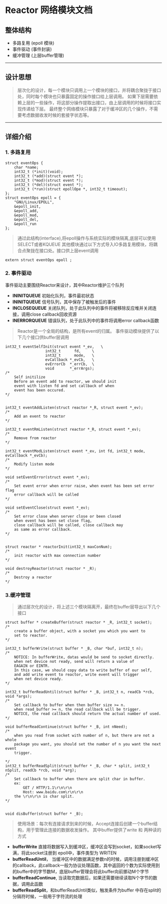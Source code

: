 # Reactor 网络模块文档
## 整体结构
- 多路复用 (epoll 模块)
- 事件驱动 (事件封装)
- 缓冲管理 (上层buffer管理)

---

## 设计思想

> 层次化的设计，每一个模块只调用上一个模块的接口，并将耦合聚拢于接口处，同时每个模块也只暴露固定的操作接口给上层调用。
如果下层需要依赖上层的一些操作，将这部分操作提取出接口，由上层调用的时候将接口实现传递给下层。
最终整个网络模块只暴露了对于缓冲区的几个操作，不需要考虑数据收发时候的套接字状态等。

---

## 详细介绍
### **1. 多路复用**

    struct eventOps {
        char *name;
        int32_t (*init)(void);
        int32_t (*add)(struct event *);
        int32_t (*mod)(struct event *);
        int32_t (*del)(struct event *);
        int32_t (*run)(struct epollOpe *, int32_t timeout);
    };
    struct eventOps epoll = {
        "GNU/Linux/EPOLL",
        &epoll_init,
        &epoll_add,
        &epoll_mod,
        &epoll_del,
        &epoll_run
    };

>  通过此结构(interface),将epoll操作与系统实际的模块隔离,底层可以使用SELECT或者KQUEUE
其他模块通过以下方式导入IO多路复用模块，将耦合点聚拢在接口处。接口供上层event调用

    extern struct eventOps epoll ;

### **2. 事件驱动**
事件驱动主要围绕Reactor来设计，其中Reactor维护三个队列
- **ININITQUEUE** 初始化队列，事件最初状态
- **ININITQUEUE** 信号队列，其中保存了被触发后的事件
- **INCLOSEQUEUE** 关闭队列，处于此队列中的事件将被移除反应堆并关闭连接，调用close callback回收资源
- **INERRORQUEUE** 错误队列，处于此队列中的事件将调用error callback函数

> Reactor是一个全局的结构，是所有event的归属。
事件驱动模块提供了以下几个接口供buffer层调用

    int32_t eventSelfInit(struct event *_ev,   \
                      int32_t      fd,     \
                      int32_t      mode,   \
                      evCallback *_evCb,   \
                      evErrorCb  *_errCb,  \
                      void       *_errArgs);
    /*
        Self initilize
        Before an event add to reactor, we should init
        event with listen fd and set callback of when
        event has been occured.
    */
    
    
    int32_t eventAddListen(struct reactor *_R, struct event *_ev);
    /*
        Add an event to reactor
    */
    
    int32_t eventRmListen(struct reactor *_R, struct event *_ev);
    /*
        Remove from reactor
    */
    
    int32_t eventModListen(struct event *_ev, int fd, int32_t mode, evCallback *_evCb);
    /*
        Modify listen mode
    */
    
    void setEventError(struct event *_ev);
    /*
        Set event error when error raise, when event has been set error flag
        error callback will be called
    */
    
    void setEventClose(struct event *_ev);
    /*
        Set error close when server close or been closed
        when event has been set close flag,
        close callback will be called, close callback may
        as same as error callback.
    */
    
    
    struct reactor * reactorInit(int32_t maxConNum);
    /*
        init reactor with max connection number
    */
    
    void destroyReactor(struct reactor * _R);
    /*
        Destroy a reactor
    */

### **3.缓冲管理**
> 通过层次化的设计，将上述三个模块隔离开，最终在buffer层导出以下几个接口

    struct buffer * createBuffer(struct reactor * _R, int32_t socket);
    /*
        create a buffer object, with a socket you which you want to 
        set to reactor.
    */
    
    int32_t bufferWrite(struct buffer * _B, char *buf, int32_t n);
    /*
        NOTICE: In bufferWrite, datas would be send to socket directly.
        when net device not ready, send will return a value of 
        EAGAIN or EINTR.
        In this case, we should copy data to write buffer of our self,
        and add write event to reactor, write event will trigger 
        when net device ready.
    */
    
    int32_t bufferReadUntil(struct buffer * _B, int32_t n, readCb *rcb, void *args);
    /*
        Set callback to buffer when then buffer size >= n.
        when read_buffer >= n, the read callback will be trigger.
        NOTICE, the read callback should return the actual number of used.
    */
    
    void bufferReadContinue(struct buffer * _B, int nNeed);
    /*
        when you read from socket with number of n, but there are not a whole
        package you want, you should set the number of n you want the next event
        trigger.
    
    */
    int32_t bufferReadSplit(struct buffer * _B, char * split, int32_t nSplit, readCb *rcb, void *arg);
    /*
        Set callback to buffer when there are split char in buffer.
        ex:
            GET / HTTP/1.1\r\n\r\n
            Host: www.baidu.com\r\n\r\n
        the \r\n\r\n is char split.
    */
    
    
    void disBuffer(struct buffer * _B);

>使用场景：每次有连接请求到来的时候，Accept连接后创建一个buffer结构，用于管理此连接的数据收发操作。
其中buffer提供了write 和 两种读的方式
- **bufferWrite** 直接将数据写入到缓冲区，缓冲区会写到socket，如果socket写满，将此socket注册到 epoll中，事件类型为 WRITEN
- **bufferReadUntil**， 当缓冲区中的数据满足参数n的时候，调用注册到缓冲区的callback，此callback一般为协议处理函数，其中返回的个数为实际使用到的buffer中的字节数M，底层buffer管理会将此buffer向前挪动M个字节
- **bufferReadContinue**, 当读取完数据后，如果还需要继续读取N个字节的数据，调用此函数
- **bufferReadSplit**，和bufferReadUntil类似，触发条件为buffer 中存在split的分隔符时候，一般用于字符流的处理
